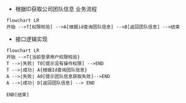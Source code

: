 - 根据ID获取公司团队信息 业务流程
```mermaid
flowchart LR
开始 -->T[权限校验] -->A[根据id查询团队信息] -->B[返回团队信息] -->结束
```

- 接口逻辑实现
```mermaid
flowchart LR
开始 -->T{当前登录用户权限校验}
T -->|失败| T0[提示没有操作权限] -->END
T -->|成功| A{根据Id查询团队信息}
A -->|失败| A0[提示团队信息获取失败]-->END
A -->|成功| D[返回团队信息] --> END

END[结束]
```
